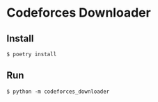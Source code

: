 # Codeforces Downloader

## Install

```shell
$ poetry install
```

## Run

```shell
$ python -m codeforces_downloader 
```